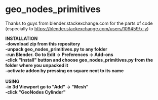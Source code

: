 # geo_nodes_primitives
Thanks to guys from blender.stackexchange.com for the parts of code (especially to https://blender.stackexchange.com/users/109459/x-y) <br>

<b>INSTALLATION<b> <br>
-download zip from this repository <br>
-unpack geo_nodes_primitives.py to any folder <br>
-run Blender. Go to Edit -> Preferences -> Add-ons <br>
-click "Install" button and choose geo_nodes_primitives.py from the folder where you unpacked it <br>
-activate addon by pressing on square next to its name <br>
<br>
<b>USING<b> <br>
-in 3d Viewport go to "Add" -> "Mesh" <br>
-click "GeoNodes Cylinder"
